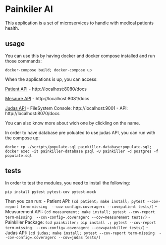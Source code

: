 # Painkiler AI

This application is a set of microservices to handle with medical patients health.

## usage

You can use this by having docker and docker compose installed and run those commands:

`docker-compose build; docker-compose up`

When the applications is up, you can access:

[Patient API](./patient/README.md) - http://localhost:8080/docs

[Mesaure API](./measurement/README.md) - http://localhost:8081/docs

[Judas API](./judas/README.md)
    - FileSystem Console: http://localhost:9001
    - API: http://localhost:8070/docs

You can also know more about wich one by clickling on the name.

In order to have database pre poluated to use judas API, you can run with the compose up:

`docker cp ./scripts/populate.sql painkiller-database:populate.sql; docker exec -it painkiller-database psql -U painkiller -d postgres -f populate.sql`


## tests

In order to test the modules, you need to install the following:

`pip install pytest pytest-cov pytest-mock`

Then you can run:
    - Patient API: `(cd patient; make install; pytest --cov-report term-missing  --cov-config=.coveragerc --cov=patient tests/)`
    - Measurement API: `(cd measurement; make install; pytest --cov-report term-missing  --cov-config=.coveragerc --cov=measurement tests/)`
    - Painkiller Package: `(cd painkiller; pip install .; pytest --cov-report term-missing  --cov-config=.coveragerc --cov=painkiller tests/)`
    - Judas API: `(cd judas; make install; pytest --cov-report term-missing  --cov-config=.coveragerc --cov=judas tests/)`